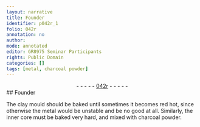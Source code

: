 ```yaml
---
layout: narrative
title: Founder
identifier: p042r_1
folio: 042r
annotation: no
author:
mode: annotated
editor: GR8975 Seminar Participants
rights: Public Domain
categories: []
tags: [metal, charcoal powder]
---
```


 <div class="folio" align="center">- - - - - <a href="http://gallica.bnf.fr/ark:/12148/btv1b10500001g/f89.image" target="_blank">042r</a> - - - - - </div>    
## Founder

 
The <span class="tool">clay mould</span> should be baked until sometimes it becomes red hot, since otherwise the <span class="material">metal</span> would be unstable and be no good at all. Similarly, the inner core must be baked very hard, and mixed with <span class="material">charcoal powder</span>.
 